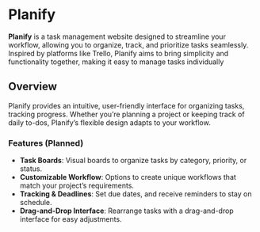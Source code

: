 # Planify

**Planify** is a task management website designed to streamline your workflow, allowing you to organize, track, and prioritize tasks seamlessly. Inspired by platforms like Trello, Planify aims to bring simplicity and functionality together, making it easy to manage tasks individually

## Overview
Planify provides an intuitive, user-friendly interface for organizing tasks, tracking progress. Whether you’re planning a project or keeping track of daily to-dos, Planify’s flexible design adapts to your workflow.

### Features (Planned)
- **Task Boards**: Visual boards to organize tasks by category, priority, or status.
- **Customizable Workflow**: Options to create unique workflows that match your project’s requirements.
- **Tracking & Deadlines**: Set due dates, and receive reminders to stay on schedule.
- **Drag-and-Drop Interface**: Rearrange tasks with a drag-and-drop interface for easy adjustments.
